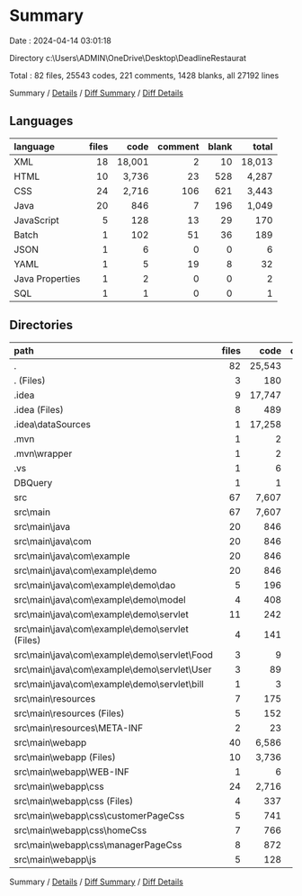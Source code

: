 # Summary

Date : 2024-04-14 03:01:18

Directory c:\\Users\\ADMIN\\OneDrive\\Desktop\\DeadlineRestaurat

Total : 82 files,  25543 codes, 221 comments, 1428 blanks, all 27192 lines

Summary / [Details](details.md) / [Diff Summary](diff.md) / [Diff Details](diff-details.md)

## Languages
| language | files | code | comment | blank | total |
| :--- | ---: | ---: | ---: | ---: | ---: |
| XML | 18 | 18,001 | 2 | 10 | 18,013 |
| HTML | 10 | 3,736 | 23 | 528 | 4,287 |
| CSS | 24 | 2,716 | 106 | 621 | 3,443 |
| Java | 20 | 846 | 7 | 196 | 1,049 |
| JavaScript | 5 | 128 | 13 | 29 | 170 |
| Batch | 1 | 102 | 51 | 36 | 189 |
| JSON | 1 | 6 | 0 | 0 | 6 |
| YAML | 1 | 5 | 19 | 8 | 32 |
| Java Properties | 1 | 2 | 0 | 0 | 2 |
| SQL | 1 | 1 | 0 | 0 | 1 |

## Directories
| path | files | code | comment | blank | total |
| :--- | ---: | ---: | ---: | ---: | ---: |
| . | 82 | 25,543 | 221 | 1,428 | 27,192 |
| . (Files) | 3 | 180 | 72 | 49 | 301 |
| .idea | 9 | 17,747 | 0 | 0 | 17,747 |
| .idea (Files) | 8 | 489 | 0 | 0 | 489 |
| .idea\\dataSources | 1 | 17,258 | 0 | 0 | 17,258 |
| .mvn | 1 | 2 | 0 | 0 | 2 |
| .mvn\\wrapper | 1 | 2 | 0 | 0 | 2 |
| .vs | 1 | 6 | 0 | 0 | 6 |
| DBQuery | 1 | 1 | 0 | 0 | 1 |
| src | 67 | 7,607 | 149 | 1,379 | 9,135 |
| src\\main | 67 | 7,607 | 149 | 1,379 | 9,135 |
| src\\main\\java | 20 | 846 | 7 | 196 | 1,049 |
| src\\main\\java\\com | 20 | 846 | 7 | 196 | 1,049 |
| src\\main\\java\\com\\example | 20 | 846 | 7 | 196 | 1,049 |
| src\\main\\java\\com\\example\\demo | 20 | 846 | 7 | 196 | 1,049 |
| src\\main\\java\\com\\example\\demo\\dao | 5 | 196 | 3 | 35 | 234 |
| src\\main\\java\\com\\example\\demo\\model | 4 | 408 | 1 | 98 | 507 |
| src\\main\\java\\com\\example\\demo\\servlet | 11 | 242 | 3 | 63 | 308 |
| src\\main\\java\\com\\example\\demo\\servlet (Files) | 4 | 141 | 1 | 30 | 172 |
| src\\main\\java\\com\\example\\demo\\servlet\\Food | 3 | 9 | 0 | 6 | 15 |
| src\\main\\java\\com\\example\\demo\\servlet\\User | 3 | 89 | 2 | 25 | 116 |
| src\\main\\java\\com\\example\\demo\\servlet\\bill | 1 | 3 | 0 | 2 | 5 |
| src\\main\\resources | 7 | 175 | 0 | 5 | 180 |
| src\\main\\resources (Files) | 5 | 152 | 0 | 3 | 155 |
| src\\main\\resources\\META-INF | 2 | 23 | 0 | 2 | 25 |
| src\\main\\webapp | 40 | 6,586 | 142 | 1,178 | 7,906 |
| src\\main\\webapp (Files) | 10 | 3,736 | 23 | 528 | 4,287 |
| src\\main\\webapp\\WEB-INF | 1 | 6 | 0 | 0 | 6 |
| src\\main\\webapp\\css | 24 | 2,716 | 106 | 621 | 3,443 |
| src\\main\\webapp\\css (Files) | 4 | 337 | 12 | 74 | 423 |
| src\\main\\webapp\\css\\customerPageCss | 5 | 741 | 31 | 179 | 951 |
| src\\main\\webapp\\css\\homeCss | 7 | 766 | 52 | 188 | 1,006 |
| src\\main\\webapp\\css\\managerPageCss | 8 | 872 | 11 | 180 | 1,063 |
| src\\main\\webapp\\js | 5 | 128 | 13 | 29 | 170 |

Summary / [Details](details.md) / [Diff Summary](diff.md) / [Diff Details](diff-details.md)